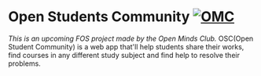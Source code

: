 # Open Students Community [![OMC](http://www.openmindsclub.net/images/favicon.png)](http://www.openmindsclub.net/)
*This is an upcoming FOS project made by the Open Minds Club.*
OSC(Open Student Community) is a web app that'll help students share their works, find courses in any different study subject and find help to resolve their problems.
